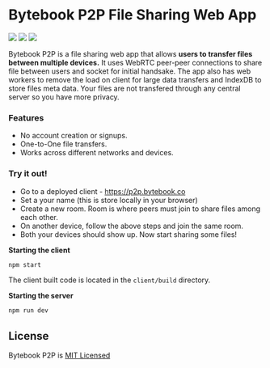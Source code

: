# Bytebook P2P File Sharing Web App

![](https://img.shields.io/github/issues/saivishwak/WebrtcFileShare
)
![](https://img.shields.io/github/issues/saivishwak/WebrtcFileShare
)
![](https://img.shields.io/github/stars/saivishwak/WebrtcFileShare
)

Bytebook P2P is a file sharing web app that allows **users to transfer files between multiple devices.**
It uses WebRTC peer-peer connections to share file between users and socket for initial handsake. The app also has web workers to remove the load on client for large data transfers and IndexDB to store files meta data. Your files are not transfered through any central server so you have more privacy.

### Features
- No account creation or signups.
- One-to-One file transfers.
- Works across different networks and devices.

### Try it out!
- Go to a deployed client - https://p2p.bytebook.co
- Set a your name (this is store locally in your browser)
- Create a new room. Room is where peers must join to share files among each other.
- On another device, follow the above steps and join the same room.
- Both your devices should show up. Now start sharing some files!
 

**Starting the client**
```bash
npm start
```
The client built code is located in the `client/build` directory.

**Starting the server**
```bash
npm run dev
```

## License
Bytebook P2P is [MIT Licensed](https://github.com/saivishwak/WebrtcFileShare/blob/main/LICENSE)
